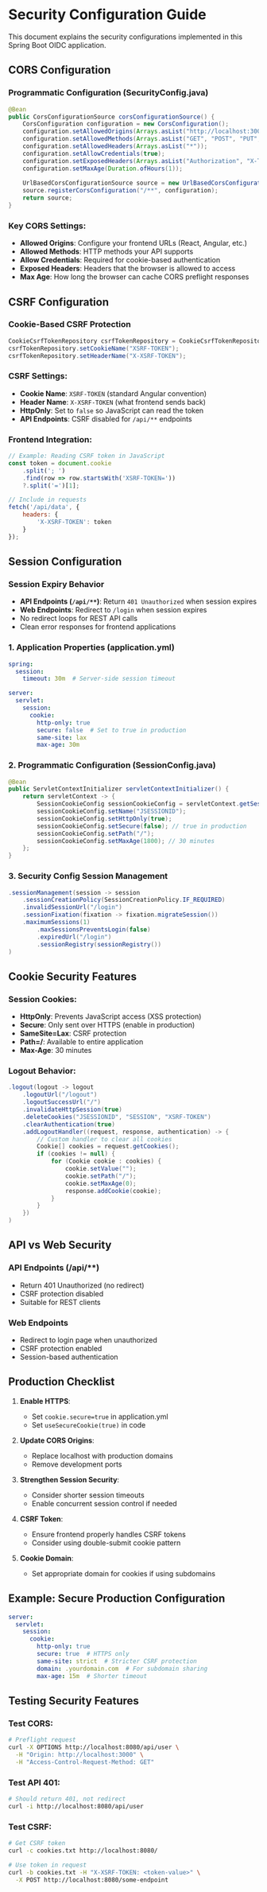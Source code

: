 # Security Configuration Guide

This document explains the security configurations implemented in this Spring Boot OIDC application.

## CORS Configuration

### Programmatic Configuration (SecurityConfig.java)

```java
@Bean
public CorsConfigurationSource corsConfigurationSource() {
    CorsConfiguration configuration = new CorsConfiguration();
    configuration.setAllowedOrigins(Arrays.asList("http://localhost:3000", "http://localhost:4200"));
    configuration.setAllowedMethods(Arrays.asList("GET", "POST", "PUT", "DELETE", "OPTIONS"));
    configuration.setAllowedHeaders(Arrays.asList("*"));
    configuration.setAllowCredentials(true);
    configuration.setExposedHeaders(Arrays.asList("Authorization", "X-Total-Count"));
    configuration.setMaxAge(Duration.ofHours(1));
    
    UrlBasedCorsConfigurationSource source = new UrlBasedCorsConfigurationSource();
    source.registerCorsConfiguration("/**", configuration);
    return source;
}
```

### Key CORS Settings:
- **Allowed Origins**: Configure your frontend URLs (React, Angular, etc.)
- **Allowed Methods**: HTTP methods your API supports
- **Allow Credentials**: Required for cookie-based authentication
- **Exposed Headers**: Headers that the browser is allowed to access
- **Max Age**: How long the browser can cache CORS preflight responses

## CSRF Configuration

### Cookie-Based CSRF Protection

```java
CookieCsrfTokenRepository csrfTokenRepository = CookieCsrfTokenRepository.withHttpOnlyFalse();
csrfTokenRepository.setCookieName("XSRF-TOKEN");
csrfTokenRepository.setHeaderName("X-XSRF-TOKEN");
```

### CSRF Settings:
- **Cookie Name**: `XSRF-TOKEN` (standard Angular convention)
- **Header Name**: `X-XSRF-TOKEN` (what frontend sends back)
- **HttpOnly**: Set to `false` so JavaScript can read the token
- **API Endpoints**: CSRF disabled for `/api/**` endpoints

### Frontend Integration:
```javascript
// Example: Reading CSRF token in JavaScript
const token = document.cookie
    .split('; ')
    .find(row => row.startsWith('XSRF-TOKEN='))
    ?.split('=')[1];

// Include in requests
fetch('/api/data', {
    headers: {
        'X-XSRF-TOKEN': token
    }
});
```

## Session Configuration

### Session Expiry Behavior
- **API Endpoints (`/api/**`)**: Return `401 Unauthorized` when session expires
- **Web Endpoints**: Redirect to `/login` when session expires
- No redirect loops for REST API calls
- Clean error responses for frontend applications

### 1. Application Properties (application.yml)

```yaml
spring:
  session:
    timeout: 30m  # Server-side session timeout

server:
  servlet:
    session:
      cookie:
        http-only: true
        secure: false  # Set to true in production
        same-site: lax
        max-age: 30m
```

### 2. Programmatic Configuration (SessionConfig.java)

```java
@Bean
public ServletContextInitializer servletContextInitializer() {
    return servletContext -> {
        SessionCookieConfig sessionCookieConfig = servletContext.getSessionCookieConfig();
        sessionCookieConfig.setName("JSESSIONID");
        sessionCookieConfig.setHttpOnly(true);
        sessionCookieConfig.setSecure(false); // true in production
        sessionCookieConfig.setPath("/");
        sessionCookieConfig.setMaxAge(1800); // 30 minutes
    };
}
```

### 3. Security Config Session Management

```java
.sessionManagement(session -> session
    .sessionCreationPolicy(SessionCreationPolicy.IF_REQUIRED)
    .invalidSessionUrl("/login")
    .sessionFixation(fixation -> fixation.migrateSession())
    .maximumSessions(1)
        .maxSessionsPreventsLogin(false)
        .expiredUrl("/login")
        .sessionRegistry(sessionRegistry())
)
```

## Cookie Security Features

### Session Cookies:
- **HttpOnly**: Prevents JavaScript access (XSS protection)
- **Secure**: Only sent over HTTPS (enable in production)
- **SameSite=Lax**: CSRF protection
- **Path=/**: Available to entire application
- **Max-Age**: 30 minutes

### Logout Behavior:
```java
.logout(logout -> logout
    .logoutUrl("/logout")
    .logoutSuccessUrl("/")
    .invalidateHttpSession(true)
    .deleteCookies("JSESSIONID", "SESSION", "XSRF-TOKEN")
    .clearAuthentication(true)
    .addLogoutHandler((request, response, authentication) -> {
        // Custom handler to clear all cookies
        Cookie[] cookies = request.getCookies();
        if (cookies != null) {
            for (Cookie cookie : cookies) {
                cookie.setValue("");
                cookie.setPath("/");
                cookie.setMaxAge(0);
                response.addCookie(cookie);
            }
        }
    })
)
```

## API vs Web Security

### API Endpoints (/api/**)
- Return 401 Unauthorized (no redirect)
- CSRF protection disabled
- Suitable for REST clients

### Web Endpoints
- Redirect to login page when unauthorized
- CSRF protection enabled
- Session-based authentication

## Production Checklist

1. **Enable HTTPS**:
   - Set `cookie.secure=true` in application.yml
   - Set `useSecureCookie(true)` in code

2. **Update CORS Origins**:
   - Replace localhost with production domains
   - Remove development ports

3. **Strengthen Session Security**:
   - Consider shorter session timeouts
   - Enable concurrent session control if needed

4. **CSRF Token**:
   - Ensure frontend properly handles CSRF tokens
   - Consider using double-submit cookie pattern

5. **Cookie Domain**:
   - Set appropriate domain for cookies if using subdomains

## Example: Secure Production Configuration

```yaml
server:
  servlet:
    session:
      cookie:
        http-only: true
        secure: true  # HTTPS only
        same-site: strict  # Stricter CSRF protection
        domain: .yourdomain.com  # For subdomain sharing
        max-age: 15m  # Shorter timeout
```

## Testing Security Features

### Test CORS:
```bash
# Preflight request
curl -X OPTIONS http://localhost:8080/api/user \
  -H "Origin: http://localhost:3000" \
  -H "Access-Control-Request-Method: GET"
```

### Test API 401:
```bash
# Should return 401, not redirect
curl -i http://localhost:8080/api/user
```

### Test CSRF:
```bash
# Get CSRF token
curl -c cookies.txt http://localhost:8080/

# Use token in request
curl -b cookies.txt -H "X-XSRF-TOKEN: <token-value>" \
  -X POST http://localhost:8080/some-endpoint
```